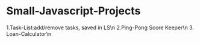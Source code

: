 # Small-Javascript-Projects
1.Task-List:add/remove tasks, saved in LS\n
2.Ping-Pong Score Keeper\n
3. Loan-Calculator\n


